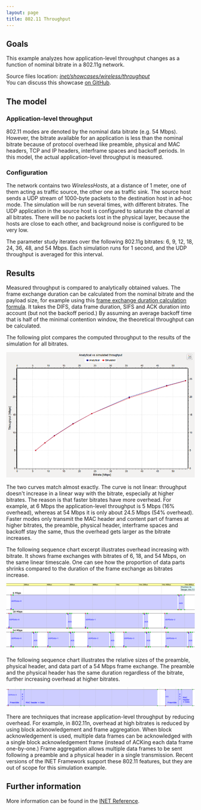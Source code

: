 ```yaml
---
layout: page
title: 802.11 Throughput
---
```


Goals
-----

This example analyzes how application-level throughput changes as a function of nominal bitrate in a 802.11g network.

Source files location: <a href="https://github.com/inet-framework/inet-showcases/tree/master/wireless/throughput" target="_blank"><var>inet/showcases/wireless/throughput</var></a>
<br/>You can discuss this showcase <a href="https://github.com/inet-framework/inet-showcases/issues/6" target="_blank">on GitHub</a>.

The model
---------

### Application-level throughput

802.11 modes are denoted by the nominal data bitrate (e.g. 54 Mbps). However, the bitrate available for an application is less than the nominal bitrate because of protocol overhead like preamble, physical and MAC headers, TCP and IP headers, interframe spaces and backoff periods. In this model, the actual application-level throughput is measured.

### Configuration

The network contains two <var>WirelessHosts</var>, at a distance of 1 meter, one of them acting as traffic source, the other one as traffic sink. The source host sends a UDP stream of 1000-byte packets to the destination host in ad-hoc mode. The simulation will be run several times, with different bitrates. The UDP application in the source host is configured to saturate the channel at all bitrates. There will be no packets lost in the physical layer, because the hosts are close to each other, and background noise is configured to be very low.

The parameter study iterates over the following 802.11g bitrates: 6, 9, 12, 18, 24, 36, 48, and 54 Mbps. Each simulation runs for 1 second, and the UDP throughput is averaged for this interval.

Results
-------

Measured throughput is compared to analytically obtained values. The frame exchange duration can be calculated from the nominal bitrate and the payload size, for example using this <a href="https://sarwiki.informatik.hu-berlin.de/Packet_transmission_time_in_802.11" target="_blank">frame exchange duration calculation formula</a>. It takes the DIFS, data frame duration, SIFS and ACK duration into account (but not the backoff period.) By assuming an average backoff time that is half of the minimal contention window, the theoretical throughput can be calculated.

The following plot compares the computed throughput to the results of the simulation for all bitrates.

<img src="throughput2.png" class="screen" />

The two curves match almost exactly. The curve is not linear: throughput doesn't increase in a linear way with the bitrate, especially at higher bitrates. The reason is that faster bitrates have more overhead. For example, at 6 Mbps the application-level throughput is 5 Mbps (16% overhead), whereas at 54 Mbps it is only about 24.5 Mbps (54% overhead). Faster modes only transmit the MAC header and content part of frames at higher bitrates, the preamble, physical header, interframe spaces and backoff stay the same, thus the overhead gets larger as the bitrate increases.

The following sequence chart excerpt illustrates overhead increasing with bitrate. It shows frame exchanges with bitrates of 6, 18, and 54 Mbps, on the same linear timescale. One can see how the proportion of data parts shrinks compared to the duration of the frame exchange as bitrates increase.

<img src="seqchart3.png" class="screen" width="850" />

The following sequence chart illustrates the relative sizes of the preamble, physical header, and data part of a 54 Mbps frame exchange. The preamble and the physical header has the same duration regardless of the bitrate, further increasing overhead at higher bitrates.

<img src="seqchart5.png" class="screen" width="850" />

There are techniques that increase application-level throughput by reducing overhead. For example, in 802.11n, overhead at high bitrates is reduced by using block acknowledgement and frame aggregation. When block acknowledgement is used, multiple data frames can be acknowledged with a single block acknowledgement frame (instead of ACKing each data frame one-by-one.) Frame aggregation allows multiple data frames to be sent following a preamble and a physical header in a single transmission. Recent versions of the INET Framework support these 802.11 features, but they are out of scope for this simulation example.

Further information
-------------------

More information can be found in the <a href="https://omnetpp.org/doc/inet/api-current/neddoc/index.html" target="_blank">INET Reference</a>.
